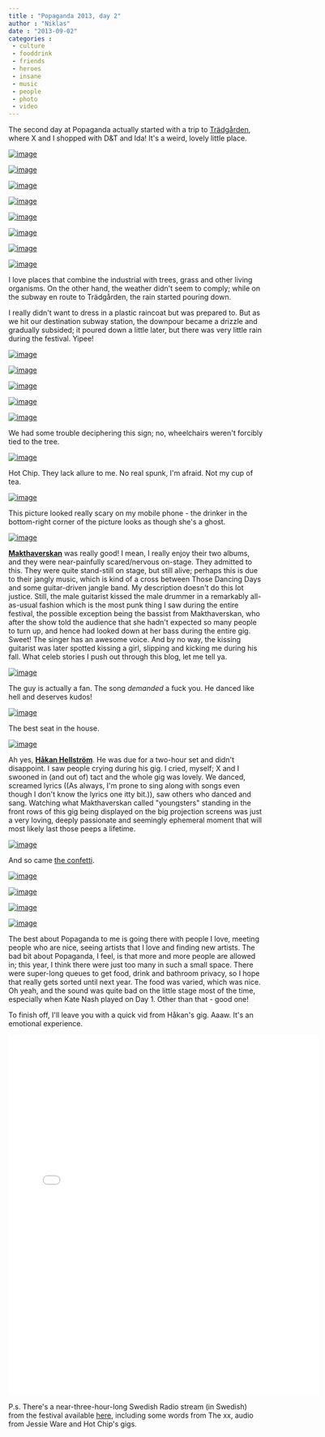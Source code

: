 ```yaml
---
title : "Popaganda 2013, day 2"
author : "Niklas"
date : "2013-09-02"
categories : 
 - culture
 - fooddrink
 - friends
 - heroes
 - insane
 - music
 - people
 - photo
 - video
---
```


The second day at Popaganda actually started with a trip to [Trädgården](http://www.tradgarden.com), where X and I shopped with D&T and Ida! It's a weird, lovely little place.

[![image](https://niklasblog.com/wp-content/wpid-20130831_130405.jpg "20130831_130405.jpg")](https://niklasblog.com/wp-content/wpid-20130831_130405.jpg)

[![image](https://niklasblog.com/wp-content/wpid-20130831_130413.jpg "20130831_130413.jpg")](https://niklasblog.com/wp-content/wpid-20130831_130413.jpg)

[![image](https://niklasblog.com/wp-content/wpid-20130831_130656.jpg "20130831_130656.jpg")](https://niklasblog.com/wp-content/wpid-20130831_130656.jpg)

[![image](https://niklasblog.com/wp-content/wpid-20130831_135814.jpg "20130831_135814.jpg")](https://niklasblog.com/wp-content/wpid-20130831_135814.jpg)

[![image](https://niklasblog.com/wp-content/wpid-20130831_135819.jpg "20130831_135819.jpg")](https://niklasblog.com/wp-content/wpid-20130831_135819.jpg)

[![image](https://niklasblog.com/wp-content/wpid-20130831_135823.jpg "20130831_135823.jpg")](https://niklasblog.com/wp-content/wpid-20130831_135823.jpg)

[![image](https://niklasblog.com/wp-content/wpid-20130831_135831.jpg "20130831_135831.jpg")](https://niklasblog.com/wp-content/wpid-20130831_135831.jpg)

[![image](https://niklasblog.com/wp-content/wpid-20130831_141812.jpg "20130831_141812.jpg")](https://niklasblog.com/wp-content/wpid-20130831_141812.jpg)

I love places that combine the industrial with trees, grass and other living organisms. On the other hand, the weather didn't seem to comply; while on the subway en route to Trädgården, the rain started pouring down.

I really didn't want to dress in a plastic raincoat but was prepared to. But as we hit our destination subway station, the downpour became a drizzle and gradually subsided; it poured down a little later, but there was very little rain during the festival. Yipee!

[![image](https://niklasblog.com/wp-content/wpid-20130831_142456.jpg "20130831_142456.jpg")](https://niklasblog.com/wp-content/wpid-20130831_142456.jpg)

[![image](https://niklasblog.com/wp-content/wpid-20130831_142520.jpg "20130831_142520.jpg")](https://niklasblog.com/wp-content/wpid-20130831_142520.jpg)

[![image](https://niklasblog.com/wp-content/wpid-CameraZOOM-20130831164750545.jpg "CameraZOOM-20130831164750545.jpg")](https://niklasblog.com/wp-content/wpid-CameraZOOM-20130831164750545.jpg)

[![image](https://niklasblog.com/wp-content/wpid-CameraZOOM-20130831164838328.jpg "CameraZOOM-20130831164838328.jpg")](https://niklasblog.com/wp-content/wpid-CameraZOOM-20130831164838328.jpg)

[![image](https://niklasblog.com/wp-content/wpid-CameraZOOM-20130831173444368.jpg "CameraZOOM-20130831173444368.jpg")](https://niklasblog.com/wp-content/wpid-CameraZOOM-20130831173444368.jpg)

We had some trouble deciphering this sign; no, wheelchairs weren't forcibly tied to the tree.

[![image](https://niklasblog.com/wp-content/wpid-CameraZOOM-20130831195439826.jpg "CameraZOOM-20130831195439826.jpg")](https://niklasblog.com/wp-content/wpid-CameraZOOM-20130831195439826.jpg)

Hot Chip. They lack allure to me. No real spunk, I'm afraid. Not my cup of tea.

[![image](https://niklasblog.com/wp-content/wpid-CameraZOOM-20130831204151307.jpg "CameraZOOM-20130831204151307.jpg")](https://niklasblog.com/wp-content/wpid-CameraZOOM-20130831204151307.jpg)

This picture looked really scary on my mobile phone - the drinker in the bottom-right corner of the picture looks as though she's a ghost.

[![image](https://niklasblog.com/wp-content/wpid-20130831_143125.jpg "20130831_143125.jpg")](https://niklasblog.com/wp-content/wpid-20130831_143125.jpg)

[**Makthaverskan**](http://makthaverskan.bandcamp.com) was really good! I mean, I really enjoy their two albums, and they were near-painfully scared/nervous on-stage. They admitted to this. They were quite stand-still on stage, but still alive; perhaps this is due to their jangly music, which is kind of a cross between Those Dancing Days and some guitar-driven jangle band. My description doesn't do this lot justice. Still, the male guitarist kissed the male drummer in a remarkably all-as-usual fashion which is the most punk thing I saw during the entire festival, the possible exception being the bassist from Makthaverskan, who after the show told the audience that she hadn't expected so many people to turn up, and hence had looked down at her bass during the entire gig. Sweet! The singer has an awesome voice. And by no way, the kissing guitarist was later spotted kissing a girl, slipping and kicking me during his fall. What celeb stories I push out through this blog, let me tell ya.

[![image](https://niklasblog.com/wp-content/wpid-20130831_150850.jpg "20130831_150850.jpg")](https://niklasblog.com/wp-content/wpid-20130831_150850.jpg)

The guy is actually a fan. The song _demanded_ a fuck you. He danced like hell and deserves kudos!

[![image](https://niklasblog.com/wp-content/wpid-20130831_153621.jpg "20130831_153621.jpg")](https://niklasblog.com/wp-content/wpid-20130831_153621.jpg)

The best seat in the house.

[![image](https://niklasblog.com/wp-content/wpid-20130831_212309.jpg "20130831_212309.jpg")](https://niklasblog.com/wp-content/wpid-20130831_212309.jpg)

Ah yes, **[Håkan Hellström](http://www.hakanhellstrom.se)**. He was due for a two-hour set and didn't disappoint. I saw people crying during his gig. I cried, myself; X and I swooned in (and out of) tact and the whole gig was lovely. We danced, screamed lyrics ((As always, I'm prone to sing along with songs even though I don't know the lyrics one itty bit.)), saw others who danced and sang. Watching what Makthaverskan called "youngsters" standing in the front rows of this gig being displayed on the big projection screens was just a very loving, deeply passionate and seemingly ephemeral moment that will most likely last those peeps a lifetime.

[![image](https://niklasblog.com/wp-content/wpid-20130831_223943.jpg "20130831_223943.jpg")](https://niklasblog.com/wp-content/wpid-20130831_223943.jpg)

And so came [the confetti](http://www.popaganda.se/nyheter/tack-alla-for-i-ar).

[![image](https://niklasblog.com/wp-content/wpid-20130831_223948.jpg "20130831_223948.jpg")](https://niklasblog.com/wp-content/wpid-20130831_223948.jpg)

[![image](https://niklasblog.com/wp-content/wpid-20130831_223957.jpg "20130831_223957.jpg")](https://niklasblog.com/wp-content/wpid-20130831_223957.jpg)

[![image](https://niklasblog.com/wp-content/wpid-20130831_224006.jpg "20130831_224006.jpg")](https://niklasblog.com/wp-content/wpid-20130831_224006.jpg)

[![image](https://niklasblog.com/wp-content/wpid-20130831_224020.jpg "20130831_224020.jpg")](https://niklasblog.com/wp-content/wpid-20130831_224020.jpg)

The best about Popaganda to me is going there with people I love, meeting people who are nice, seeing artists that I love and finding new artists. The bad bit about Popaganda, I feel, is that more and more people are allowed in; this year, I think there were just too many in such a small space. There were super-long queues to get food, drink and bathroom privacy, so I hope that really gets sorted until next year. The food was varied, which was nice. Oh yeah, and the sound was quite bad on the little stage most of the time, especially when Kate Nash played on Day 1. Other than that - good one!

To finish off, I'll leave you with a quick vid from Håkan's gig. Aaaw. It's an emotional experience.

<iframe src="//instagram.com/p/dsJXRczO0n/embed/" width="612" height="710" frameborder="0" scrolling="no" allowtransparency="true"></iframe>

P.s. There's a near-three-hour-long Swedish Radio stream (in Swedish) from the festival available [here](http://sverigesradio.se/sida/artikel.aspx?programid=4067&artikel=5631828), including some words from The xx, audio from Jessie Ware and Hot Chip's gigs.
